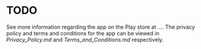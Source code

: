 # TODO

See more information regarding the app on the Play store at .... The privacy policy and terms and conditions for the app can be viewed in *Privacy_Policy.md* and *Terms_and_Conditions.md* respectively.

